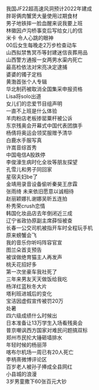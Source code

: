 我国JF22超高速风洞预计2022年建成  
胖哥俩肉蟹煲大量使用过期食材  
男子地铁摔一脸血醒来说我要上班  
林徽因卢沟桥事变后写给女儿的信  
米卡 令人心跳的眼神  
00后女生每晚走2万步检查动车  
山西拟禁售冥币等封建迷信丧葬用品  
山西警方通报一女两男水渠内死亡  
最高检依法对宋亮决定逮捕  
婆婆的镯子定档  
黄渤首张个人专辑  
华北制药被取消全国集采申报资格  
Lisa将solo出道  
女儿们的恋爱节目组声明  
一直不上班是什么体验  
羊肉粉店老板掺罂粟杆被公诉  
东京残奥会开幕式中国代表团旗手  
杨倩将奥运会领奖服赠予清华  
白鹿水手服写真  
许嵩音综首秀  
中国电信A股跌停  
李俊濠生病时化全妆等朋友探望  
孔雪儿和男子同回家  
星宿夫妇be了  
金靖用录音设备偷听秦昊王彦霖  
张雨绮 未来依旧愿意以诚相待  
赵丽颖娜扎谢娜吴昕五连拍  
朴秀荣crush恋情  
韩国化妆品店去年倒闭近三成  
辽宁省政协原副主席薛恒被查  
长春一公交司机被指开车时全程玩手机  
原来螃蟹会飞  
我的音乐你听吗阵容官宣  
图兰朵首支预告  
被误做绝育猫主人再发声  
桃夭花招好多  
第一次坐豪车我社死了  
三年来男友天天做饭给我吃  
杨洋红蓝秋冬大片  
塔利班进城后的变化  
宝洁因虚假宣传被罚20万  
处暑  
四六级成绩什么时候出  
日本准备让13万学生入场看残奥会  
普京嘲讽西方国家对难民问题搞双标  
郑州市民抡大锤砸墙排水  
年轻时候的杨丽萍  
喀布尔机场一周已有20人死亡  
李柄熹微博评论区  
百岁老人被孙子捧成全县网红  
小县城的浪漫  
3岁男童撒下60张百元大钞  
